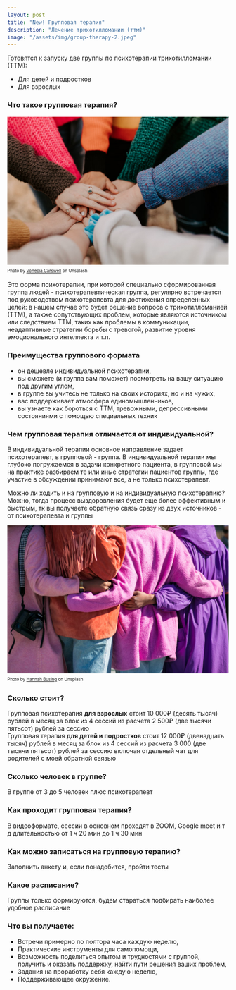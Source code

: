 ```yaml
---
layout: post
title: "New! Групповая терапия"
description: "Лечение трихотилломании (ттм)"
image: "/assets/img/group-therapy-2.jpeg"
---
```


Готовятся к запуску две группы по психотерапии трихотилломании (ТТМ):
- Для детей и подростков
- Для взрослых


### Что такое групповая терапия?

<img
    src="/assets/img/group-therapy-2.jpeg"     
    class="mb-0"
    alt="Групповая терапия"
/>
<sup><sub>
    Photo by <a href="https://unsplash.com/@voneciacarswell">Vonecia Carswell</a> on Unsplash
</sub></sup>


Это форма психотерапии, при которой специально сформированная группа людей - психотерапевтическая группа, 
регулярно встречается под руководством психотерапевта для достижения определенных целей: 
в нашем случае это будет решение вопроса с трихотилломанией (ТТМ), а также сопутствующих проблем, 
которые являются источником или следствием ТТМ, таких как проблемы в коммуникации, неадаптивные стратегии 
борьбы с тревогой, развитие уровня эмоционального интеллекта и т.п.


### Преимущества группового формата
- он дешевле индивидуальной психотерапии,
- вы сможете (и группа вам поможет) посмотреть на вашу ситуацию под другим углом,
- в группе вы учитесь не только на своих историях, но и на чужих,
- вас поддерживает атмосфера единомышленников,
- вы узнаете как бороться с ТТМ, тревожными, депрессивными состояниями с помощью специальных техник


### Чем групповая терапия отличается от индивидуальной?
В индивидуальной терапии основное направление задает психотерапевт, в групповой - группа. В индивидуальной терапии мы 
глубоко погружаемся в задачи конкретного пациента, в групповой мы на практике разбираем те или иные стратегии пациентов группы, 
где участие в обсуждении принимают все, а не только психотерапевт.

Можно ли ходить и на групповую и на индивидуальную психотерапию?
Можно, тогда процесс выздоровления будет еще более эффективным и быстрым, тк вы получаете обратную связь сразу из двух источников - от психотерапевта и группы

<img
    src="/assets/img/group-therapy-1.jpeg"
    alt="Групповая терапия"
    class="mb-0"
/>
<sup><sub>
    Photo by <a href="https://unsplash.com/@hannahbusing">Hannah Busing</a> on Unsplash
</sub></sup>

### Сколько стоит?
Групповая психотерапия **для взрослых** стоит 10 000₽ (десять тысяч) рублей в месяц за блок из 4 сессий из 
расчета 2 500₽ (две тысячи пятьсот) рублей за сессию  
Групповая терапия **для детей и подростков** стоит 12 000₽ (двенадцать тысяч) рублей в месяц за 
блок из 4 сессий из расчета 3 000 (две тысячи пятьсот) рублей за сессию включая отдельный чат для родителей с моей обратной связью

### Сколько человек в группе?
В группе от 3 до 5 человек плюс психотерапевт

### Как проходит групповая терапия?
В видеоформате, сессии в основном проходят в ZOOM, Google meet и т д длительностью от 1 ч 20 мин до 1 ч 30 мин

### Как можно записаться на групповую терапию?
Заполнить анкету и, если понадобится, пройти тесты

### Какое расписание?
Группы только формируются, будем стараться подбирать наиболее удобное расписание

### Что вы получаете:
- Встречи примерно по полтора часа каждую неделю,
- Практические инструменты для самопомощи,
- Возможность поделиться опытом и трудностями с группой, получить и оказать поддержку, найти пути решения ваших проблем,
- Задания на проработку себя каждую неделю,
- Поддерживающее окружение.


